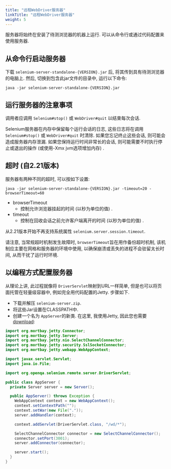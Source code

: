 ```yaml
---
title: "远程WebDriver服务器"
linkTitle: "远程WebDriver服务器"
weight: 5
---
```


服务器将始终在安装了待测浏览器的机器上运行. 
可以从命令行或通过代码配置来使用服务器.


## 从命令行启动服务器

下载 `selenium-server-standalone-{VERSION}.jar` 后, 
将其传到具有待测浏览器的电脑上. 
然后, 切换到包含此jar文件的目录中, 运行以下命令:

```shell
java -jar selenium-server-standalone-{VERSION}.jar
```

## 运行服务器的注意事项

调用者应调用 `Selenium#stop()` 或 `WebDriver#quit` 以结束每次会话. 

Selenium服务器在内存中保留每个运行会话的日志, 
这些日志将在调用 `Selenium#stop()` 或 `WebDriver#quit` 时清除. 
如果您忘记终止这些会话, 则可能会造成服务器内存泄漏. 
如果您保持运行时间非常长的会话, 
则可能需要不时执行停止或退出的操作 (或使用-Xmx jvm选项增加内存) .


## 超时 (自2.21版本)

服务器有两种不同的超时, 可以按如下设置:

```shell
java -jar selenium-server-standalone-{VERSION}.jar -timeout=20 -browserTimeout=60
```

* browserTimeout
  * 控制允许浏览器挂起的时间
   (以秒为单位的值) .
* timeout
  * 控制在回收会话之前允许客户端离开的时间
   (以秒为单位的值) .

从2.21版本开始不再支持系统属性
 `selenium.server.session.timeout`.

请注意, 当常规超时机制发生故障时, 
`browserTimeout`旨在用作备份超时机制, 
该机制应主要在网格和服务器的环境中使用, 
以确保崩溃或丢失的进程不会驻留太长时间, 
从而干扰了运行时环境.


## 以编程方式配置服务器

从理论上讲, 此过程就像将 `DriverServlet`映射到URL一样简单, 
但是也可以将页面托管在轻量级容器中, 
例如完全用代码配置的Jetty. 
步骤如下.

* 下载并解压 `selenium-server.zip`. 
* 将这些Jar设置在CLASSPATH中. 
* 创建一个名为 `AppServer`的新类. 
在这里, 我使用Jetty, 
因此您也需要[download](//www.eclipse.org/jetty/download.html):

```java
import org.mortbay.jetty.Connector;
import org.mortbay.jetty.Server;
import org.mortbay.jetty.nio.SelectChannelConnector;
import org.mortbay.jetty.security.SslSocketConnector;
import org.mortbay.jetty.webapp.WebAppContext;

import javax.servlet.Servlet;
import java.io.File;

import org.openqa.selenium.remote.server.DriverServlet;

public class AppServer {
  private Server server = new Server();

  public AppServer() throws Exception {
    WebAppContext context = new WebAppContext();
    context.setContextPath("");
    context.setWar(new File("."));
    server.addHandler(context);

    context.addServlet(DriverServlet.class, "/wd/*");

    SelectChannelConnector connector = new SelectChannelConnector();
    connector.setPort(3001);
    server.addConnector(connector);

    server.start();
  }
}
```

